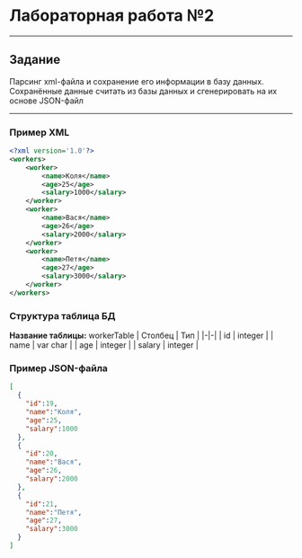 # Лабораторная работа №2
____  
## Задание
Парсинг xml-файла и сохранение его информации в базу данных. Сохранённые данные считать из базы данных и сгенерировать на их основе JSON-файл  
____
### Пример XML
```xml
<?xml version='1.0'?>
<workers>
    <worker>
        <name>Коля</name>
        <age>25</age>
        <salary>1000</salary>
    </worker>
    <worker>
        <name>Вася</name>
        <age>26</age>
        <salary>2000</salary>
    </worker>
    <worker>
        <name>Петя</name>
        <age>27</age>
        <salary>3000</salary>
    </worker>
</workers>
```  
### Структура таблица БД
__Название таблицы:__ workerTable
| Столбец | Тип   |
|-|-|
| id | integer |
| name | var char |
| age | integer |
| salary | integer |  
### Пример JSON-файла  
```json
[
  {
    "id":19,
    "name":"Коля",
    "age":25,
    "salary":1000
  },
  {
    "id":20,
    "name":"Вася",
    "age":26,
    "salary":2000
  },
  {
    "id":21,
    "name":"Петя",
    "age":27,
    "salary":3000
  }
] 
```
